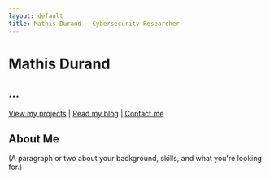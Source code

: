 ```yaml
---
layout: default
title: Mathis Durand - Cybersecurity Researcher
---
```


# Mathis Durand

## ...

[View my projects](/projects/) | [Read my blog](/blog/) | [Contact me](mailto:me@mathis-durand.fr)

## About Me

(A paragraph or two about your background, skills, and what you're looking for.)
